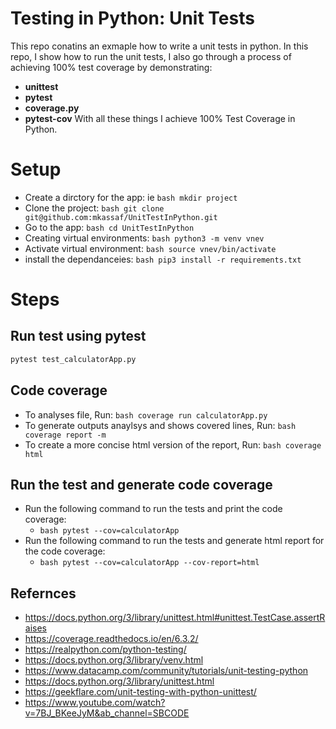 # Testing in Python: Unit Tests

This repo conatins an exmaple how to write a unit tests in python. In this repo, I show how to run the unit tests, I also go through a process of achieving 100% test coverage by demonstrating:
- **unittest** 
- **pytest**
- **coverage.py**
- **pytest-cov** 
With all these things I achieve 100% Test Coverage in Python.


# Setup
- Create a dirctory for the app: ie  ```bash mkdir project ```
- Clone the project:  ```bash git clone git@github.com:mkassaf/UnitTestInPython.git ```
- Go to the app:  ```bash cd UnitTestInPython ```
- Creating virtual environments:  ```bash python3 -m venv vnev ```
- Activate virtual environment:  ```bash source vnev/bin/activate ```
- install the dependanceies:  ```bash pip3 install -r requirements.txt ```

# Steps 

## Run test using pytest

```bash
pytest test_calculatorApp.py 
```

## Code coverage
- To analyses file, Run: ```bash coverage run calculatorApp.py ```
- To generate outputs anaylsys and shows covered lines, Run:  ```bash coverage report -m ```
- To create a more concise html version of the report, Run:  ```bash coverage html ```

## Run the test and generate code coverage
- Run the following command to run the tests and print the code coverage:
    - ```bash pytest --cov=calculatorApp ```
- Run the following command to run the tests and generate html report for the code coverage: 
    - ```bash pytest --cov=calculatorApp --cov-report=html ```


## Refernces 
- https://docs.python.org/3/library/unittest.html#unittest.TestCase.assertRaises
- https://coverage.readthedocs.io/en/6.3.2/
- https://realpython.com/python-testing/
- https://docs.python.org/3/library/venv.html
- https://www.datacamp.com/community/tutorials/unit-testing-python
- https://docs.python.org/3/library/unittest.html
- https://geekflare.com/unit-testing-with-python-unittest/
- https://www.youtube.com/watch?v=7BJ_BKeeJyM&ab_channel=SBCODE
